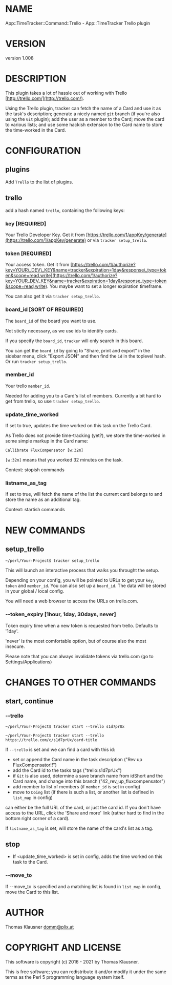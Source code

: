 # NAME

App::TimeTracker::Command::Trello - App::TimeTracker Trello plugin

# VERSION

version 1.008

# DESCRIPTION

This plugin takes a lot of hassle out of working with Trello
[http://trello.com/](http://trello.com/).

Using the Trello plugin, tracker can fetch the name of a Card and use
it as the task's description; generate a nicely named `git` branch
(if you're also using the `Git` plugin); add the user as a member to
the Card; move the card to various lists; and use some hackish
extension to the Card name to store the time-worked in the Card.

# CONFIGURATION

## plugins

Add `Trello` to the list of plugins.

## trello

add a hash named `trello`, containing the following keys:

### key \[REQUIRED\]

Your Trello Developer Key. Get it from
[https://trello.com/1/appKey/generate](https://trello.com/1/appKey/generate) or via `tracker
setup_trello`.

### token \[REQUIRED\]

Your access token. Get it from
[https://trello.com/1/authorize?key=YOUR\_DEV\_KEY&name=tracker&expiration=1day&response\_type=token&scope=read,write](https://trello.com/1/authorize?key=YOUR_DEV_KEY&name=tracker&expiration=1day&response_type=token&scope=read,write).
You maybe want to set a longer expiration timeframe.

You can also get it via `tracker setup_trello`.

### board\_id \[SORT OF REQUIRED\]

The `board_id` of the board you want to use.

Not stictly necessary, as we use ids to identify cards.

If you specify the `board_id`, `tracker` will only search in this board.

You can get the `board_id` by going to "Share, print and export" in
the sidebar menu, click "Export JSON" and then find the `id` in the
toplevel hash. Or run `tracker setup_trello`.

### member\_id

Your trello `member_id`.

Needed for adding you to a Card's list of members. Currently a bit
hard to get from trello, so use `tracker setup_trello`.

### update\_time\_worked

If set to true, updates the time worked on this task on the Trello Card.

As Trello does not provide time-tracking (yet?), we store the
time-worked in some simple markup in the Card name:

    Callibrate FluxCompensator [w:32m]

`[w:32m]` means that you worked 32 minutes on the task.

Context: stopish commands

### listname\_as\_tag

If set to true, will fetch the name of the list the current card
belongs to and store the name as an additional tag.

Context: startish commands

# NEW COMMANDS

## setup\_trello

    ~/perl/Your-Project$ tracker setup_trello

This will launch an interactive process that walks you throught the setup.

Depending on your config, you will be pointed to URLs to get your
`key`, `token` and `member_id`. You can also set up a `board_id`.
The data will be stored in your global / local config.

You will need a web browser to access the URLs on trello.com.

### --token\_expiry \[1hour, 1day, 30days, never\]

Token expiry time when a new token is requested from trello. Defaults
to '1day'.

'never' is the most comfortable option, but of course also the most
insecure.

Please note that you can always invalidate tokens via trello.com (go
to Settings/Applications)

# CHANGES TO OTHER COMMANDS

## start, continue

### --trello

    ~/perl/Your-Project$ tracker start --trello s1d7prUx

    ~/perl/Your-Project$ tracker start --trello https://trello.com/c/s1d7prUx/card-title

If `--trello` is set and we can find a card with this id:

- set or append the Card name in the task description ("Rev up FluxCompensator!!")
- add the Card id to the tasks tags ("trello:s1d7prUx")
- if `Git` is also used, determine a save branch name from idShort and the Card name, and change into this branch ("42\_rev\_up\_fluxcompensator")
- add member to list of members (if `member_id` is set in config)
- move to `Doing` list (if there is such a list, or another list is defined in `list_map` in config)

<C--trello> can either be the full URL of the card, or just the card
id. If you don't have access to the URL, click the 'Share and more'
link (rather hard to find in the bottom right corner of a card).

If `listname_as_tag` is set, will store the name of the card's list as a tag.

## stop

- If &lt;update\_time\_worked> is set in config, adds the time worked on this task to the Card.

### --move\_to

If --move\_to is specified and a matching list is found in `list_map` in config, move the Card to this list.

# AUTHOR

Thomas Klausner <domm@plix.at>

# COPYRIGHT AND LICENSE

This software is copyright (c) 2016 - 2021 by Thomas Klausner.

This is free software; you can redistribute it and/or modify it under
the same terms as the Perl 5 programming language system itself.
